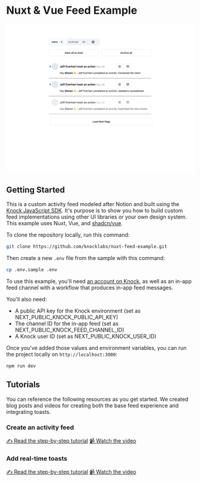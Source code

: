 # Nuxt & Vue Feed Example

![notion-style feed example](./images/feed-image.png)

## Getting Started

This is a custom activity feed modeled after Notion and built using the [Knock JavaScript SDK](https://docs.knock.app/sdks/javascript/quick-start). It's purpose is to show you how to build custom feed implementations using other UI libraries or your own design system. This example uses Nuxt, Vue, and [shadcn/vue](https://www.shadcn-vue.com/).

To clone the repository locally, run this command:

```bash
git clone https://github.com/knocklabs/nuxt-feed-example.git
```

Then create a new `.env` file from the sample with this command:

```bash
cp .env.sample .env
```

To use this example, you'll need [an account on Knock](https://dashboard.knock.app/), as well as an in-app feed channel with a workflow that produces in-app feed messages.

You'll also need:

- A public API key for the Knock environment (set as NEXT_PUBLIC_KNOCK_PUBLIC_API_KEY)
- The channel ID for the in-app feed (set as NEXT_PUBLIC_KNOCK_FEED_CHANNEL_ID)
- A Knock user ID (set as NEXT_PUBLIC_KNOCK_USER_ID)

Once you've added those values and environment variables, you can run the project locally on `http://localhost:3000`:

```bash
npm run dev
```

## Tutorials

You can reference the following resources as you get started. We created blog posts and videos for creating both the base feed experience and integrating toasts.

### Create an activity feed

[✍️ Read the step-by-step tutorial](https://knock.app/blog/how-to-build-an-in-app-notification-feed-with-nuxt-and-vue)
[📹 Watch the video](https://youtu.be/lMVnYHy8HdY)

### Add real-time toasts

[✍️ Read the step-by-step tutorial](https://knock.app/blog/adding-realtime-toast-notifications-in-nuxt-and-vuejs)
[📹 Watch the video](https://youtu.be/kU6Fea3QxEc)
